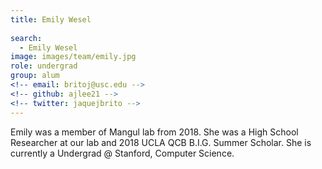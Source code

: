 ```yaml
---
title: Emily Wesel
 
search:
  - Emily Wesel
image: images/team/emily.jpg
role: undergrad
group: alum
<!-- email: britoj@usc.edu -->
<!-- github: ajlee21 -->
<!-- twitter: jaquejbrito -->
---
```


Emily was a member of Mangul lab from 2018. She was a High School Researcher at our lab and 2018 UCLA QCB B.I.G. Summer Scholar. She is currently a Undergrad @ Stanford, Computer Science.
